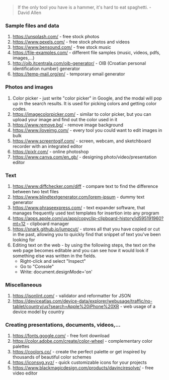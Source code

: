 > If the only tool you have is a hammer, it's hard to eat spaghetti. - David Allen

### Sample files and data

1. https://unsplash.com/ - free stock photos
2. https://www.pexels.com/ - free stock photos and videos
3. https://www.bensound.com/ - free stock music
4. https://file-examples.com/ - different file samples (music, videos, pdfs, images,...)
5. http://oib.itcentrala.com/oib-generator/ - OIB (Croatian personal identification number) generator
6. https://temp-mail.org/en/ - temporary email generator


### Photos and images

1. Color picker - just write "color picker" in Google, and the modal will pop up in the search results. It is used for picking colors and getting color codes.
2. https://imagecolorpicker.com/ - similar to color picker, but you can upload your image and find out the color used in it
3. https://www.remove.bg/ - remove image background
4. https://www.iloveimg.com/ - every tool you could want to edit images in bulk
5. https://www.screentogif.com/ - screen, webcam, and sketchboard recorder with an integrated editor
6. https://pixlr.com/ - online photoshop
7. https://www.canva.com/en_gb/ - designing photo/video/presentation editor


### Text

1. https://www.diffchecker.com/diff - compare text to find the difference between two text files
2. https://www.blindtextgenerator.com/lorem-ipsum - dummy text generator
3. https://www.phraseexpress.com/ - text expander software, that manages frequently used text templates for insertion into any program
4. https://apps.apple.com/us/app/copyclip-clipboard-history/id595191960?mt=12 - clipboard manager 
5. https://snark.github.io/jumpcut/ - stores all that you have copied or cut in the past, allowing you to quickly find that snippet of text you've been looking for
6. Editing text on the web - by using the following steps, the text on the web page becomes editable and you can see how it would look if something else was written in the fields.
 	- Right-click and select "Inspect"
 	- Go to "Console"
 	- Write: document.designMode='on'
	

### Miscellaneous

1. https://jsonlint.com/ - validator and reformatter for JSON
2. https://deviceatlas.com/device-data/explorer/webusage/traffic/no-tablet/country/us?search=Apple%20iPhone%20XR - web usage of a device model by country


### Creating presentations, documents, videos,...

1. https://fonts.google.com/ - free font download
2. https://color.adobe.com/create/color-wheel - complementary color palettes
3. https://coolors.co/ - create the perfect palette or get inspired by thousands of beautiful color schemes
4. https://iconsvg.xyz/ - quick customizable icons for your projects
5. https://www.blackmagicdesign.com/products/davinciresolve/ - free video editor
